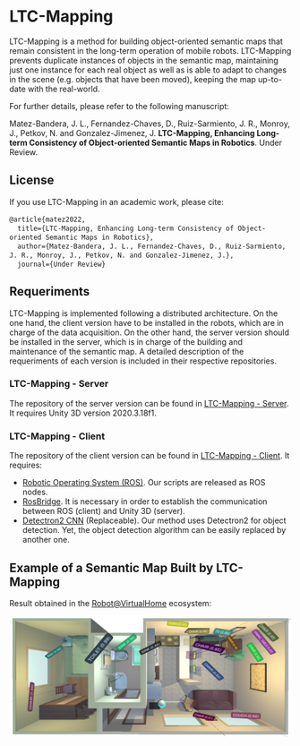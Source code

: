 # LTC-Mapping

LTC-Mapping is a method for building object-oriented semantic maps that remain consistent in the long-term operation of mobile robots. LTC-Mapping prevents duplicate instances of objects in the semantic map, maintaining just one instance for each real object as well as is able to adapt to changes in the scene (e.g. objects that have been moved), keeping the map up-to-date with the real-world.

For further details, please refer to the following manuscript:

Matez-Bandera, J. L., Fernandez-Chaves, D., Ruiz-Sarmiento, J. R., Monroy, J., Petkov, N. and Gonzalez-Jimenez, J. **LTC-Mapping, Enhancing Long-term Consistency of Object-oriented Semantic Maps in Robotics**. Under Review.

## License

If you use LTC-Mapping in an academic work, please cite:

```
@article{matez2022,
  title={LTC-Mapping, Enhancing Long-term Consistency of Object-oriented Semantic Maps in Robotics},
  author={Matez-Bandera, J. L., Fernandez-Chaves, D., Ruiz-Sarmiento, J. R., Monroy, J., Petkov, N. and Gonzalez-Jimenez, J.},
  journal={Under Review}
```

## Requeriments

LTC-Mapping is implemented following a distributed architecture. On the one hand, the client version have to be installed in the robots, which are in charge of the data acquisition. On the other hand, the server version should be installed in the server, which is in charge of the building and maintenance of the semantic map. A detailed description of the requeriments of each version is included in their respective repositories.

### LTC-Mapping - Server
The repository of the server version can be found in [LTC-Mapping - Server](https://github.com/MAPIRlab/LTC-Mapping-Server). It requires Unity 3D version 2020.3.18f1.

### LTC-Mapping - Client
The repository of the client version can be found in [LTC-Mapping - Client](https://github.com/MAPIRlab/LTC-Mapping-Client). It requires:
  - [Robotic Operating System (ROS)](https://www.ros.org/). Our scripts are released as ROS nodes.
  - [RosBridge](http://wiki.ros.org/rosbridge_suite). It is necessary in order to establish the communication between ROS (client) and Unity 3D (server).
  - [Detectron2 CNN](https://github.com/DavidFernandezChaves/Detectron2_ros) (Replaceable). Our method uses Detectron2 for object detection. Yet, the object detection algorithm can be easily replaced by another one.

## Example of a Semantic Map Built by LTC-Mapping
Result obtained in the [Robot@VirtualHome](https://github.com/DavidFernandezChaves/RobotAtVirtualHome) ecosystem:
<div align="center">
  <img src="https://github.com/MAPIRlab/LTC-Mapping-Server/blob/master/Textures/example_semantic_mapping.png?raw=true"/>
</div>


